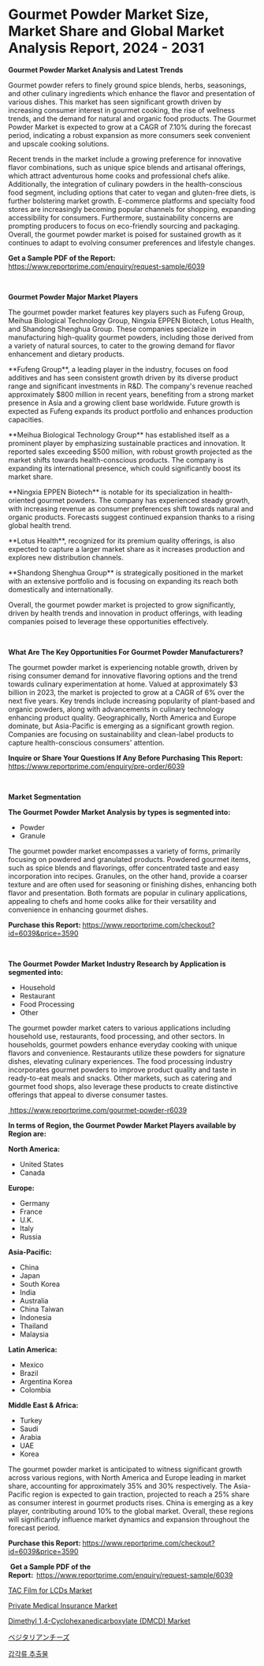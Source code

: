 <p><h1>Gourmet Powder Market Size, Market Share and Global Market Analysis Report, 2024 - 2031</h1></p><p><strong>Gourmet Powder Market Analysis and Latest Trends</strong></p>
<p><p>Gourmet powder refers to finely ground spice blends, herbs, seasonings, and other culinary ingredients which enhance the flavor and presentation of various dishes. This market has seen significant growth driven by increasing consumer interest in gourmet cooking, the rise of wellness trends, and the demand for natural and organic food products. The Gourmet Powder Market is expected to grow at a CAGR of 7.10% during the forecast period, indicating a robust expansion as more consumers seek convenient and upscale cooking solutions.</p><p>Recent trends in the market include a growing preference for innovative flavor combinations, such as unique spice blends and artisanal offerings, which attract adventurous home cooks and professional chefs alike. Additionally, the integration of culinary powders in the health-conscious food segment, including options that cater to vegan and gluten-free diets, is further bolstering market growth. E-commerce platforms and specialty food stores are increasingly becoming popular channels for shopping, expanding accessibility for consumers. Furthermore, sustainability concerns are prompting producers to focus on eco-friendly sourcing and packaging. Overall, the gourmet powder market is poised for sustained growth as it continues to adapt to evolving consumer preferences and lifestyle changes.</p></p>
<p><strong>Get a Sample PDF of the Report:&nbsp;</strong> <a href="https://www.reportprime.com/enquiry/request-sample/6039">https://www.reportprime.com/enquiry/request-sample/6039</a></p>
<p>&nbsp;</p>
<p><strong>Gourmet Powder Major Market Players</strong></p>
<p><p>The gourmet powder market features key players such as Fufeng Group, Meihua Biological Technology Group, Ningxia EPPEN Biotech, Lotus Health, and Shandong Shenghua Group. These companies specialize in manufacturing high-quality gourmet powders, including those derived from a variety of natural sources, to cater to the growing demand for flavor enhancement and dietary products.</p><p>**Fufeng Group**, a leading player in the industry, focuses on food additives and has seen consistent growth driven by its diverse product range and significant investments in R&D. The company's revenue reached approximately $800 million in recent years, benefiting from a strong market presence in Asia and a growing client base worldwide. Future growth is expected as Fufeng expands its product portfolio and enhances production capacities.</p><p>**Meihua Biological Technology Group** has established itself as a prominent player by emphasizing sustainable practices and innovation. It reported sales exceeding $500 million, with robust growth projected as the market shifts towards health-conscious products. The company is expanding its international presence, which could significantly boost its market share.</p><p>**Ningxia EPPEN Biotech** is notable for its specialization in health-oriented gourmet powders. The company has experienced steady growth, with increasing revenue as consumer preferences shift towards natural and organic products. Forecasts suggest continued expansion thanks to a rising global health trend.</p><p>**Lotus Health**, recognized for its premium quality offerings, is also expected to capture a larger market share as it increases production and explores new distribution channels.</p><p>**Shandong Shenghua Group** is strategically positioned in the market with an extensive portfolio and is focusing on expanding its reach both domestically and internationally. </p><p>Overall, the gourmet powder market is projected to grow significantly, driven by health trends and innovation in product offerings, with leading companies poised to leverage these opportunities effectively.</p></p>
<p>&nbsp;</p>
<p><strong>What Are The Key Opportunities For Gourmet Powder Manufacturers?</strong></p>
<p><p>The gourmet powder market is experiencing notable growth, driven by rising consumer demand for innovative flavoring options and the trend towards culinary experimentation at home. Valued at approximately $3 billion in 2023, the market is projected to grow at a CAGR of 6% over the next five years. Key trends include increasing popularity of plant-based and organic powders, along with advancements in culinary technology enhancing product quality. Geographically, North America and Europe dominate, but Asia-Pacific is emerging as a significant growth region. Companies are focusing on sustainability and clean-label products to capture health-conscious consumers' attention.</p></p>
<p><strong>Inquire or Share Your Questions If Any Before Purchasing This Report:</strong> <a href="https://www.reportprime.com/enquiry/pre-order/6039">https://www.reportprime.com/enquiry/pre-order/6039</a></p>
<p>&nbsp;</p>
<p><strong>Market Segmentation</strong></p>
<p><strong>The Gourmet Powder Market Analysis by types is segmented into:</strong></p>
<p><ul><li>Powder</li><li>Granule</li></ul></p>
<p><p>The gourmet powder market encompasses a variety of forms, primarily focusing on powdered and granulated products. Powdered gourmet items, such as spice blends and flavorings, offer concentrated taste and easy incorporation into recipes. Granules, on the other hand, provide a coarser texture and are often used for seasoning or finishing dishes, enhancing both flavor and presentation. Both formats are popular in culinary applications, appealing to chefs and home cooks alike for their versatility and convenience in enhancing gourmet dishes.</p></p>
<p><strong>Purchase this Report:&nbsp;</strong><a href="https://www.reportprime.com/checkout?id=6039&price=3590">https://www.reportprime.com/checkout?id=6039&price=3590</a></p>
<p>&nbsp;</p>
<p><strong>The Gourmet Powder Market Industry Research by Application is segmented into:</strong></p>
<p><ul><li>Household</li><li>Restaurant</li><li>Food Processing</li><li>Other</li></ul></p>
<p><p>The gourmet powder market caters to various applications including household use, restaurants, food processing, and other sectors. In households, gourmet powders enhance everyday cooking with unique flavors and convenience. Restaurants utilize these powders for signature dishes, elevating culinary experiences. The food processing industry incorporates gourmet powders to improve product quality and taste in ready-to-eat meals and snacks. Other markets, such as catering and gourmet food shops, also leverage these products to create distinctive offerings that appeal to diverse consumer tastes.</p></p>
<p><a href="https://www.reportprime.com/gourmet-powder-r6039">&nbsp;https://www.reportprime.com/gourmet-powder-r6039</a></p>
<p><strong>In terms of Region, the Gourmet Powder Market Players available by Region are:</strong></p>
<p>
    <p> <strong> North America: </strong>
        <ul>
            <li>United States</li>
            <li>Canada</li>
        </ul>
        </p> 
    <p> <strong> Europe: </strong>
        <ul>
            <li>Germany</li>
            <li>France</li>
            <li>U.K.</li>
            <li>Italy</li>
            <li>Russia</li>
        </ul>
        </p> 
    <p> <strong> Asia-Pacific: </strong>
        <ul>
            <li>China</li>
            <li>Japan</li>
            <li>South Korea</li>
            <li>India</li>
            <li>Australia</li>
            <li>China Taiwan</li>
            <li>Indonesia</li>
            <li>Thailand</li>
            <li>Malaysia</li>
        </ul>
        </p> 
    <p> <strong> Latin America: </strong>
        <ul>
            <li>Mexico</li>
            <li>Brazil</li>
            <li>Argentina Korea</li>
            <li>Colombia</li>
        </ul>
        </p> 
    <p> <strong> Middle East & Africa: </strong>
        <ul>
            <li>Turkey</li>
            <li>Saudi</li>
            <li>Arabia</li>
            <li>UAE</li>
            <li>Korea</li>
        </ul>
    </p>
    </p>
<p><p>The gourmet powder market is anticipated to witness significant growth across various regions, with North America and Europe leading in market share, accounting for approximately 35% and 30% respectively. The Asia-Pacific region is expected to gain traction, projected to reach a 25% share as consumer interest in gourmet products rises. China is emerging as a key player, contributing around 10% to the global market. Overall, these regions will significantly influence market dynamics and expansion throughout the forecast period.</p></p>
<p><strong>Purchase this Report: </strong><a href="https://www.reportprime.com/checkout?id=6039&price=3590">https://www.reportprime.com/checkout?id=6039&price=3590</a></p>
<p>&nbsp;<strong>Get a Sample PDF of the Report:&nbsp;&nbsp;</strong><a href="https://www.reportprime.com/enquiry/request-sample/6039">https://www.reportprime.com/enquiry/request-sample/6039</a></p>
<p><strong></strong></p>
<p><p><a href="https://issuu.com/reportprime-2/docs/tac-film-for-lcds-market-size-2030._8bda8815200fe7">TAC Film for LCDs Market</a></p><p><a href="https://www.linkedin.com/pulse/global-private-medical-insurance-market-trends-analysis-mxpxf?trackingId=JecppankQnigHbna%2BZkTFA%3D%3D">Private Medical Insurance Market</a></p><p><a href="https://issuu.com/reportprime-2/docs/dimethyl-14-cyclohexanedicarboxylat_0a35825e5fb782">Dimethyl 1,4-Cyclohexanedicarboxylate (DMCD) Market</a></p><p><a href="https://medium.com/@abigayleh7fr/%E3%83%99%E3%82%B8%E3%82%BF%E3%83%AA%E3%82%A2%E3%83%B3%E3%83%81%E3%83%BC%E3%82%BA%E5%B8%82%E5%A0%B4%E3%81%AE%E8%A6%8F%E6%A8%A1%E3%81%A8%E3%82%B7%E3%82%A7%E3%82%A2%E5%88%86%E6%9E%90-%E6%88%90%E9%95%B7%E3%83%88%E3%83%AC%E3%83%B3%E3%83%89%E3%81%A8%E4%BA%88%E6%B8%AC-2024-2031-be1649a4309e">ベジタリアンチーズ</a></p><p><a href="https://medium.com/@daniedoyle89/2024%EB%85%84%EB%B6%80%ED%84%B0-2031%EB%85%84%EA%B9%8C%EC%A7%80%EC%9D%98-%EC%A1%B0%EA%B0%9C-%EC%B6%94%EC%B6%9C%EB%AC%BC-%EC%8B%9C%EC%9E%A5-%EC%A0%90%EC%9C%A0%EC%9C%A8-%EB%B0%8F-%EA%B2%BD%EC%9F%81-%ED%99%98%EA%B2%BD%EC%97%90-%EB%8C%80%ED%95%9C-%ED%86%B5%EC%B0%B0%EB%A0%A5-d120cd9842f1">갑각류 추출물</a></p></p>